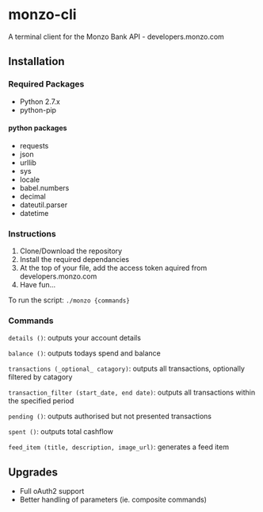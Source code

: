 # monzo-cli

A terminal client for the Monzo Bank API - developers.monzo.com

## Installation
### Required Packages
 - Python 2.7.x
 - python-pip
 
 #### python packages
- requests
- json
- urllib
- sys
- locale
- babel.numbers
- decimal
- dateutil.parser
- datetime

### Instructions
1. Clone/Download the repository 
2. Install the required dependancies 
3. At the top of your file, add the access token aquired from developers.monzo.com
4. Have fun...

To run the script: `./monzo {commands}`

### Commands

`details ()`: outputs your account details 

`balance ()`: outputs todays spend and balance 

`transactions (_optional_ catagory)`: outputs all transactions, optionally filtered by catagory 

`transaction_filter (start_date, end date)`: outputs all transactions within the specified period 

`pending ()`: outputs authorised but not presented transactions 

`spent ()`: outputs total cashflow 

`feed_item (title, description, image_url)`: generates a feed item 


## Upgrades
- Full oAuth2 support 
- Better handling of parameters (ie. composite commands) 
